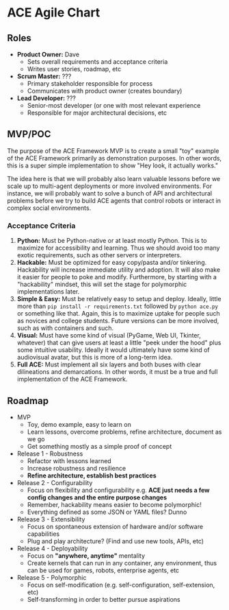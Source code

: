 # ACE Agile Chart

## Roles

- **Product Owner:** Dave
  - Sets overall requirements and acceptance criteria
  - Writes user stories, roadmap, etc
- **Scrum Master:** ???
  - Primary stakeholder responsible for process
  - Communicates with product owner (creates boundary)
- **Lead Developer:** ???
  - Senior-most developer (or one with most relevant experience
  - Responsible for major architectural decisions, etc

## MVP/POC

The purpose of the ACE Framework MVP is to create a small "toy" example of the ACE Framework primarily as demonstration purposes. In other words, this is a super simple implementation to show "Hey look, it actually works."

The idea here is that we will probably also learn valuable lessons before we scale up to multi-agent deployments or more involved environments. For instance, we will probably want to solve a bunch of API and architectural problems before we try to build ACE agents that control robots or interact in complex social environments. 

### Acceptance Criteria

1. **Python:** Must be Python-native or at least mostly Python. This is to maximize for accessibility and learning. Thus we should avoid too many exotic requirements, such as other servers or interpreters. 
2. **Hackable:** Must be optimized for easy copy/pasta and/or tinkering. Hackability will increase immediate utility and adoption. It will also make it easier for people to poke and modify. Furthermore, by starting with a "hackability" mindset, this will set the stage for polymorphic implementations later. 
3. **Simple & Easy:** Must be relatively easy to setup and deploy. Ideally, little more than `pip install -r requirements.txt` followed by `python ace.py` or something like that. Again, this is to maximize uptake for people such as novices and college students. Future versions can be more involved, such as with containers and such.
4. **Visual:** Must have some kind of visual (PyGame, Web UI, Tkinter, whatever) that can give users at least a little "peek under the hood" plus some intuitive usability. Ideally it would ultimately have some kind of audiovisual avatar, but this is more of a long-term idea. 
5. **Full ACE:** Must implement all six layers and both buses with clear dilineations and demarcations. In other words, it must be a true and full implementation of the ACE Framework. 

## Roadmap

- MVP
  - Toy, demo example, easy to learn on
  - Learn lessons, overcome problems, refine architecture, document as we go
  - Get something mostly as a simple proof of concept
- Release 1 - Robustness
  - Refactor with lessons learned
  - Increase robustness and resilience
  - **Refine architecture, establish best practices**
- Release 2 - Configurability
  - Focus on flexibility and configurability e.g. **ACE just needs a few config changes and the entire purpose changes**
  - Remember, hackability means easier to become polymorphic!
  - Everything defined as some JSON or YAML files? Dunno
- Release 3 - Extensibility
  - Focus on spontaneous extension of hardware and/or software capabilities
  - Plug and play architecture? (Find and use new tools, APIs, etc)
- Release 4 - Deployability
  - Focus on **"anywhere, anytime"** mentality
  - Create kernels that can run in any container, any environment, thus can be used for games, robots, enterprise agents, etc
- Release 5 - Polymorphic
  - Focus on self-modification (e.g. self-configuration, self-extension, etc)
  - Self-transforming in order to better pursue aspirations
